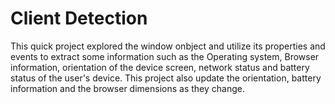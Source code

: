 
# Client Detection

This quick project explored the window onbject and utilize its properties and 
events to extract some information such as the Operating system, Browser 
information, orientation of the device screen, network status and battery 
status of the user's device. This project also update the orientation, battery 
information and the browser dimensions as they change.
